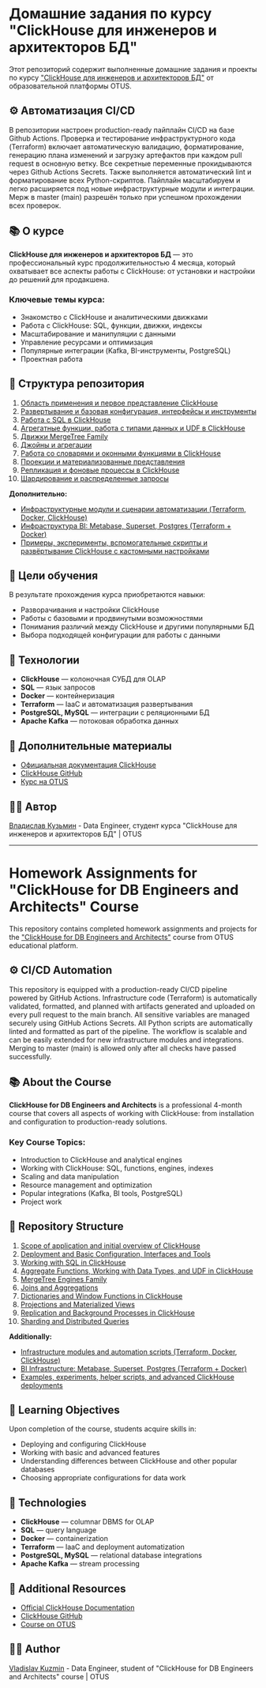 # Домашние задания по курсу "ClickHouse для инженеров и архитекторов БД"

Этот репозиторий содержит выполненные домашние задания и проекты по курсу ["ClickHouse для инженеров и архитекторов БД"](https://otus.ru/lessons/clickhouse/) от образовательной платформы OTUS.

[//]: # (----)

## ⚙️ Автоматизация CI/CD

В репозитории настроен production-ready пайплайн CI/CD на базе Github Actions. Проверка и тестирование инфраструктурного кода (Terraform) включает автоматическую валидацию, форматирование, генерацию плана изменений и загрузку артефактов при каждом pull request в основную ветку. Все секретные переменные прокидываются через Github Actions Secrets. Также выполняется автоматический lint и форматирование всех Python-скриптов. Пайплайн масштабируем и легко расширяется под новые инфраструктурные модули и интеграции. Мерж в master (main) разрешён только при успешном прохождении всех проверок.

## 📚 О курсе

**ClickHouse для инженеров и архитекторов БД** — это профессиональный курс продолжительностью 4 месяца, который охватывает все аспекты работы с ClickHouse: от установки и настройки до решений для продакшена.

### Ключевые темы курса:
- Знакомство с ClickHouse и аналитическими движками
- Работа с ClickHouse: SQL, функции, движки, индексы
- Масштабирование и манипуляции с данными
- Управление ресурсами и оптимизация
- Популярные интеграции (Kafka, BI-инструменты, PostgreSQL)
- Проектная работа

## 📁 Структура репозитория
1) [Область применения и первое представление ClickHouse](./hw01_clickhouse-adaptation/hw01.md)
2) [Развертывание и базовая конфигурация, интерфейсы и инструменты](./hw02_clickhouse-deployment)
3) [Работа с SQL в ClickHouse](./hw03_clickhouse-sql-basics)
4) [Агрегатные функции, работа с типами данных и UDF в ClickHouse](./hw04_clickhouse-functions)
5) [Движки MergeTree Family](./hw05_mergetree-engines)
6) [Джойны и агрегации](./hw06_joins-and-aggregations)
7) [Работа со словарями и оконными функциями в ClickHouse](./hw07_dictionaries-windows)
8) [Проекции и материализованные представления](./hw08_projections-materialized-views)
9) [Репликация и фоновые процессы в ClickHouse](./hw09_replication-lab)
10) [Шардирование и распределенные запросы](./hw10_sharding-distributed-queries)

**Дополнительно:**
- [Инфраструктурные модули и сценарии автоматизации (Terraform, Docker, ClickHouse)](./base-infra)
- [Инфраструктура BI: Metabase, Superset, Postgres (Terraform + Docker)](./additional/bi-infra)
- [Примеры, эксперименты, вспомогательные скрипты и развёртывание ClickHouse с кастомными настройками](./additional/clickhouse)

## 🎯 Цели обучения

В результате прохождения курса приобретаются навыки:
- Разворачивания и настройки ClickHouse
- Работы с базовыми и продвинутыми возможностями
- Понимания различий между ClickHouse и другими популярными БД
- Выбора подходящей конфигурации для работы с данными

## 🔧 Технологии

- **ClickHouse** — колоночная СУБД для OLAP
- **SQL** — язык запросов
- **Docker** — контейнеризация
- **Terraform** — IaaC и автоматизация развертывания
- **PostgreSQL, MySQL** — интеграции с реляционными БД
- **Apache Kafka** — потоковая обработка данных

## 📖 Дополнительные материалы

- [Официальная документация ClickHouse](https://clickhouse.com/docs)
- [ClickHouse GitHub](https://github.com/ClickHouse/ClickHouse)
- [Курс на OTUS](https://otus.ru/lessons/clickhouse/)

## 👨‍💻 Автор

[Владислав Кузьмин](https://github.com/principalwater) - Data Engineer, студент курса "ClickHouse для инженеров и архитекторов БД" | OTUS

---

# Homework Assignments for "ClickHouse for DB Engineers and Architects" Course

This repository contains completed homework assignments and projects for the ["ClickHouse for DB Engineers and Architects"](https://otus.ru/lessons/clickhouse/) course from OTUS educational platform.

[//]: # (----)

## ⚙️ CI/CD Automation

This repository is equipped with a production-ready CI/CD pipeline powered by GitHub Actions. Infrastructure code (Terraform) is automatically validated, formatted, and planned with artifacts generated and uploaded on every pull request to the main branch. All sensitive variables are managed securely using GitHub Actions Secrets. All Python scripts are automatically linted and formatted as part of the pipeline. The workflow is scalable and can be easily extended for new infrastructure modules and integrations. Merging to master (main) is allowed only after all checks have passed successfully.

## 📚 About the Course

**ClickHouse for DB Engineers and Architects** is a professional 4-month course that covers all aspects of working with ClickHouse: from installation and configuration to production-ready solutions.

### Key Course Topics:
- Introduction to ClickHouse and analytical engines
- Working with ClickHouse: SQL, functions, engines, indexes
- Scaling and data manipulation
- Resource management and optimization
- Popular integrations (Kafka, BI tools, PostgreSQL)
- Project work

## 📁 Repository Structure
1) [Scope of application and initial overview of ClickHouse](./hw01_clickhouse-adaptation/hw01.md)
2) [Deployment and Basic Configuration, Interfaces and Tools](./hw02_clickhouse-deployment)
3) [Working with SQL in ClickHouse](./hw03_clickhouse-sql-basics)
4) [Aggregate Functions, Working with Data Types, and UDF in ClickHouse](./hw04_clickhouse-functions)
5) [MergeTree Engines Family](./hw05_mergetree-engines)
6) [Joins and Aggregations](./hw06_joins-and-aggregations)
7) [Dictionaries and Window Functions in ClickHouse](./hw07_dictionaries-windows)
8) [Projections and Materialized Views](./hw08_projections-materialized-views)
9) [Replication and Background Processes in ClickHouse](./hw09_replication-lab)
10) [Sharding and Distributed Queries](./hw10_sharding-distributed-queries)

**Additionally:**
- [Infrastructure modules and automation scripts (Terraform, Docker, ClickHouse)](./base-infra)
- [BI Infrastructure: Metabase, Superset, Postgres (Terraform + Docker)](./additional/bi-infra)
- [Examples, experiments, helper scripts, and advanced ClickHouse deployments](./additional/clickhouse)

## 🎯 Learning Objectives

Upon completion of the course, students acquire skills in:
- Deploying and configuring ClickHouse
- Working with basic and advanced features
- Understanding differences between ClickHouse and other popular databases
- Choosing appropriate configurations for data work

## 🔧 Technologies

- **ClickHouse** — columnar DBMS for OLAP
- **SQL** — query language
- **Docker** — containerization
- **Terraform** — IaaC and deployment automatization
- **PostgreSQL, MySQL** — relational database integrations
- **Apache Kafka** — stream processing

## 📖 Additional Resources

- [Official ClickHouse Documentation](https://clickhouse.com/docs)
- [ClickHouse GitHub](https://github.com/ClickHouse/ClickHouse)
- [Course on OTUS](https://otus.ru/lessons/clickhouse/)

## 👨‍💻 Author

[Vladislav Kuzmin](https://github.com/principalwater) - Data Engineer, student of "ClickHouse for DB Engineers and Architects" course | OTUS
